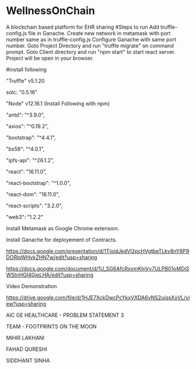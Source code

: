 # WellnessOnChain
A blockchain based platform for EHR sharing
#Steps to run
Add truffle-config.js file in Ganache.
Create new network in metamask with port number same as in truffle-config.js
Configure Ganache with same port number.
Goto Project Directory and run "truffle migrate" on command prompt.
Goto Client directory and run "npm start" to start react server.
Project will be open in your browser.

#install following

"Truffle" v5.1.20

solc: "0.5.16"

"Node" v12.16.1 (Install Following with npm)

"antd": "^3.9.0",

"axios": "^0.19.2",

"bootstrap": "^4.4.1",

"bs58": "^4.0.1",

"ipfs-api": "^26.1.2",

"react": "16.11.0",

"react-bootstrap": "^1.0.0",

"react-dom": "16.11.0",

"react-scripts": "3.2.0",

"web3": "1.2.2"

Install Metamask as Google Chrome extension.

Install Ganache for deployement of Contracts.

https://docs.google.com/presentation/d/1TioidJkdVI2pcHVgtbeTLkv8nY8P9DORlpWHvkZHN7w/edit?usp=sharing

https://docs.google.com/document/d/1U_SG6AfcRxvmKInVv7ULPB01oMDjSWStnHGI4GjeLHA/edit?usp=sharing

Video Demonstration

https://drive.google.com/file/d/1HJE7XckDwcPcYkxVXDA6vNS2uiqsXxVL/view?usp=sharing

AIC GE HEALTHCARE - PROBLEM STATEMENT 3

TEAM - FOOTPRINTS ON THE MOON
   
   MIHIR LAKHANI
   
   FAHAD QURESHI
   
   SIDDHANT SINHA
